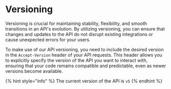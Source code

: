 # Versioning

Versioning is crucial for maintaining stability, flexibility, and smooth transitions in an API's evolution. By utilizing versioning, you can ensure that changes and updates to the API do not disrupt existing integrations or cause unexpected errors for your users.

To make use of our API versioning, you need to include the desired version in the `Accept-Version` header of your API requests. This header allows you to explicitly specify the version of the API you want to interact with, ensuring that your code remains compatible and predictable, even as newer versions become available.

{% hint style="info" %} The current version of the API is `v5` {% endhint %}
